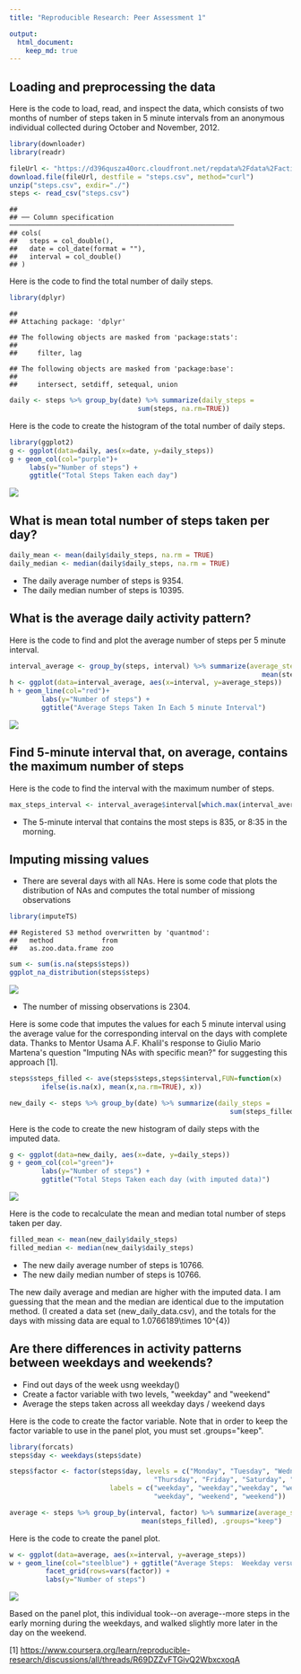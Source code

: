```yaml
---
title: "Reproducible Research: Peer Assessment 1"

output: 
  html_document:
    keep_md: true
---
```



## Loading and preprocessing the data

Here is the code to load, read, and inspect the data, which consists of two months of number of steps taken in 5 minute intervals from an anonymous individual collected during October and November, 2012. 


```r
library(downloader)
library(readr)

fileUrl <- "https://d396qusza40orc.cloudfront.net/repdata%2Fdata%2Factivity.zip"
download.file(fileUrl, destfile = "steps.csv", method="curl")
unzip("steps.csv", exdir="./")
steps <- read_csv("steps.csv")
```

```
## 
## ── Column specification ────────────────────────────────────────────────────────
## cols(
##   steps = col_double(),
##   date = col_date(format = ""),
##   interval = col_double()
## )
```

Here is the code to find the total number of daily steps.

```r
library(dplyr)
```

```
## 
## Attaching package: 'dplyr'
```

```
## The following objects are masked from 'package:stats':
## 
##     filter, lag
```

```
## The following objects are masked from 'package:base':
## 
##     intersect, setdiff, setequal, union
```

```r
daily <- steps %>% group_by(date) %>% summarize(daily_steps = 
                                sum(steps, na.rm=TRUE))
```

Here is the code to create the histogram of the total number of daily steps.

```r
library(ggplot2)
g <- ggplot(data=daily, aes(x=date, y=daily_steps))
g + geom_col(col="purple")+ 
     labs(y="Number of steps") +
     ggtitle("Total Steps Taken each day")
```

![](PA1_template_files/figure-html/Total_Steps_Each_Day-1.png)<!-- -->

## What is mean total number of steps taken per day?

```r
daily_mean <- mean(daily$daily_steps, na.rm = TRUE)
daily_median <- median(daily$daily_steps, na.rm = TRUE)
```

* The daily average number of steps is 9354. 
* The daily median number of steps is 10395.

## What is the average daily activity pattern?

Here is the code to find and plot the average number of steps per 5 minute interval.


```r
interval_average <- group_by(steps, interval) %>% summarize(average_steps = 
                                                               mean(steps, na.rm=TRUE))
h <- ggplot(data=interval_average, aes(x=interval, y=average_steps))
h + geom_line(col="red")+ 
        labs(y="Number of steps") +
        ggtitle("Average Steps Taken In Each 5 minute Interval")
```

![](PA1_template_files/figure-html/average_steps_per_interval-1.png)<!-- -->

## Find 5-minute interval that, on average, contains the maximum number of steps

Here is the code to find the interval with the maximum number of steps.

```r
max_steps_interval <- interval_average$interval[which.max(interval_average$average_steps)]
```

* The 5-minute interval that contains the most steps is 835, or 8:35 in the morning.

## Imputing missing values

* There are several days with all NAs.  Here is some code that plots the 
  distribution of NAs and computes the total number of missiong observations

```r
library(imputeTS)
```

```
## Registered S3 method overwritten by 'quantmod':
##   method            from
##   as.zoo.data.frame zoo
```

```r
sum <- sum(is.na(steps$steps))
ggplot_na_distribution(steps$steps)
```

![](PA1_template_files/figure-html/na_distribution-1.png)<!-- -->

* The number of missing observations is 2304.

Here is some code that imputes the values for each 5 minute interval using 
the average value for the corresponding interval on the days with complete data. 
Thanks to Mentor Usama A.F. Khalil's response to Giulio Mario Martena's question 
"Imputing NAs with specific mean?" for suggesting this approach [1].

```r
steps$steps_filled <- ave(steps$steps,steps$interval,FUN=function(x) 
        ifelse(is.na(x), mean(x,na.rm=TRUE), x))

new_daily <- steps %>% group_by(date) %>% summarize(daily_steps = 
                                                       sum(steps_filled))
```

Here is the code to create the new histogram of daily steps with the imputed data.

```r
g <- ggplot(data=new_daily, aes(x=date, y=daily_steps))
g + geom_col(col="green")+ 
        labs(y="Number of steps") +
        ggtitle("Total Steps Taken each day (with imputed data)")
```

![](PA1_template_files/figure-html/total_steps_each_day_with_imputed_data-1.png)<!-- -->

Here is the code to recalculate the mean and median total number of steps taken per day.

```r
filled_mean <- mean(new_daily$daily_steps)
filled_median <- median(new_daily$daily_steps)
```
* The new daily average number of steps is 10766. 
* The new daily median number of steps is 10766.

The new daily average and median are higher with the imputed data. I am guessing that the mean and the median are identical due to the imputation method.  (I created a data set (new_daily_data.csv), and the totals for the days with missing data are equal to 1.0766189\times 10^{4})

## Are there differences in activity patterns between weekdays and weekends?

* Find out days of the week usng weekday()
* Create a factor variable with two levels, "weekday" and "weekend"
* Average the steps taken across all weekday days / weekend days

Here is the code to create the factor variable.  Note that in order to keep the factor variable to use in the panel plot, you must set .groups="keep".

```r
library(forcats)
steps$day <- weekdays(steps$date)

steps$factor <- factor(steps$day, levels = c("Monday", "Tuesday", "Wednesday",
                                    "Thursday", "Friday", "Saturday", "Sunday"), 
                         labels = c("weekday", "weekday","weekday", "weekday",
                                    "weekday", "weekend", "weekend"))

average <- steps %>% group_by(interval, factor) %>% summarize(average_steps = 
                                 mean(steps_filled), .groups="keep")
```

Here is the code to create the panel plot.

```r
w <- ggplot(data=average, aes(x=interval, y=average_steps))
w + geom_line(col="steelblue") + ggtitle("Average Steps:  Weekday versus Weekend") +
         facet_grid(rows=vars(factor)) + 
         labs(y="Number of steps") 
```

![](PA1_template_files/figure-html/weekend_vs_weekday_panel_plot-1.png)<!-- -->


Based on the panel plot, this individual took--on average--more steps in the early morning during the weekdays, and walked slightly more later in the day on the weekend. 

[1] https://www.coursera.org/learn/reproducible-research/discussions/all/threads/R69DZZvFTGivQ2WbxcxoqA
